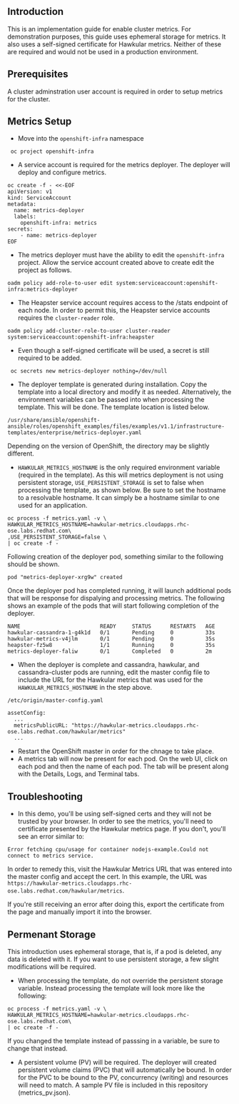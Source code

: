 ## Introduction
This is an implementation guide for enable cluster metrics. For demonstration purposes, this guide uses ephemeral
storage for metrics. It also uses a self-signed certificate for Hawkular metrics. Neither of these are required and
 would not be used in a production environment.

## Prerequisites
A cluster adminstration user account is required in order to setup metrics for the cluster.

## Metrics Setup
*  Move into the `openshift-infra` namespace
```
 oc project openshift-infra
```
* A service account is required for the metrics deployer. The deployer will deploy and configure metrics. 
```
oc create -f - <<-EOF
apiVersion: v1
kind: ServiceAccount
metadata:
  name: metrics-deployer
  labels:
    openshift-infra: metrics
secrets:
    - name: metrics-deployer
EOF
```
* The metrics deployer must have the ability to edit the `openshift-infra` project. Allow the service account created
 above to create edit the project as follows.
```
oadm policy add-role-to-user edit system:serviceaccount:openshift-infra:metrics-deployer
```
* The Heapster service account requires access to the /stats endpoint of each node. In order to permit this, the Heapster
service accounts requires the `cluster-reader` role.
```
oadm policy add-cluster-role-to-user cluster-reader system:serviceaccount:openshift-infra:heapster
```
* Even though a self-signed certificate will be used, a secret is still required to be added.
```
 oc secrets new metrics-deployer nothing=/dev/null
```
* The deployer template is generated during installation. Copy the template into a local directory and modify it as needed. 
Alternatively, the environment variables can be passed into when processing the template. This will be done. The template location
is listed below.
```
/usr/share/ansible/openshift-ansible/roles/openshift_examples/files/examples/v1.1/infrastructure-templates/enterprise/metrics-deployer.yaml
```
Depending on the version of OpenShift, the directory may be slightly different.
* `HAWKULAR_METRICS_HOSTNAME` is the only required environment variable (required in the template). As this will metrics deployment 
is not using persistent storage, `USE_PERSISTENT_STORAGE` is set to false when processing the template, as shown below. Be sure to
set the hostname to a resolvable hostname. It can simply be a hostname similar to one used for an application.

```
oc process -f metrics.yaml -v \
HAWKULAR_METRICS_HOSTNAME=hawkular-metrics.cloudapps.rhc-ose.labs.redhat.com\
,USE_PERSISTENT_STORAGE=false \
| oc create -f -
```
Following creation of the deployer pod, something similar to the following should be shown.
```
pod "metrics-deployer-xrg9w" created
```
Once the deployer pod has completed running, it will launch additional pods that will be response for dispalying and processing metrics.
The following shows an example of the pods that will start following completion of the deployer.
```
NAME                         READY     STATUS      RESTARTS   AGE
hawkular-cassandra-1-g4k1d   0/1       Pending     0          33s
hawkular-metrics-v4jlm       0/1       Pending     0          35s
heapster-fz5w8               1/1       Running     0          35s
metrics-deployer-faliw       0/1       Completed   0          2m
```
* When the deployer is complete and cassandra, hawkular, and cassandra-cluster pods are running, edit the master config file to include
 the URL for the Hawkular metrics that was used for the `HAWKULAR_METRICS_HOSTNAME` in the step above.

```
/etc/origin/master-config.yaml 

assetConfig:
  ...
  metricsPublicURL: "https://hawkular-metrics.cloudapps.rhc-ose.labs.redhat.com/hawkular/metrics"
  ...
```
* Restart the OpenShift master in order for the chnage to take place.
* A metrics tab will now be present for each pod. On the web UI, click on each pod and then the name of each pod. The tab will be present
 along with the Details, Logs, and Terminal tabs. 

## Troubleshooting
* In this demo, you'll be using self-signed certs and they will not be trusted by your browser. In order to see the metrics, you'll need to
certificate presented by the Hawkular metrics page. If you don't, you'll see an error similar to:
```
Error fetching cpu/usage for container nodejs-example.Could not connect to metrics service.
```
In order to remedy this, visit the Hawkular Metrics URL that was entered into the master config and accept the cert. 
In this example, the URL was `https://hawkular-metrics.cloudapps.rhc-ose.labs.redhat.com/hawkular/metrics`.

If you're still receiving an error after doing this, export the certificate from the page and manually import it into the browser.

## Permenant Storage
This introduction uses ephemeral storage, that is, if a pod is deleted, any data is deleted with it. If you want to use persistent storage, 
a few slight modifications will be required. 
* When processing the template, do not override the persistent storage variable. Instead processing the template will look more like the following:
```
oc process -f metrics.yaml -v \
HAWKULAR_METRICS_HOSTNAME=hawkular-metrics.cloudapps.rhc-ose.labs.redhat.com\
| oc create -f -
```
If you changed the template instead of passsing in a variable, be sure to change that instead.

* A persistent volume (PV) will be required. The deployer will created persistent volume claims (PVC) that will automatically be bound.
 In order for the PVC to be bound to the PV, concurrency (writing) and resources will need to match. A sample PV file is included in 
this repository (metrics_pv.json). 
